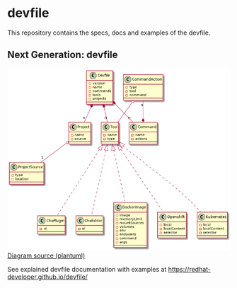 # devfile

This repository contains the specs, docs and examples of the devfile.

## Next Generation: devfile

![devfile](devfile.png)
[Diagram source (plantuml)](devfile.plantuml)

See explained devfile documentation with examples at https://redhat-developer.github.io/devfile/